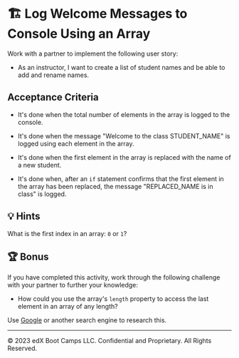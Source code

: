 # 🏗 Log Welcome Messages to Console Using an Array

Work with a partner to implement the following user story:

* As an instructor, I want to create a list of student names and be able to add and rename names.

## Acceptance Criteria 

* It's done when the total number of elements in the array is logged to the console.  

* It's done when the message "Welcome to the class STUDENT_NAME" is logged using each element in the array. 

* It's done when the first element in the array is replaced with the name of a new student.

* It's done when, after an `if` statement confirms that the first element in the array has been replaced, the message "REPLACED_NAME is in class" is logged.

## 💡 Hints

What is the first index in an array: `0` or `1`? 

## 🏆 Bonus

If you have completed this activity, work through the following challenge with your partner to further your knowledge:

* How could you use the array's `length` property to access the last element in an array of any length?

Use [Google](https://www.google.com) or another search engine to research this.

---

© 2023 edX Boot Camps LLC. Confidential and Proprietary. All Rights Reserved.
